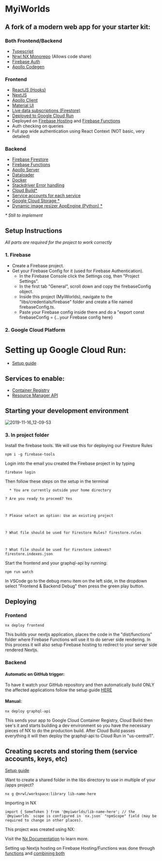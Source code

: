 # MyiWorlds

## A fork of a modern web app for your starter kit:

### Both Frontend/Backend
- [Typescript](https://www.typescriptlang.org/)
- [Nrwl NX Monorepo](https://nx.dev/react) (Allows code share)
- [Firebase Auth](https://firebase.google.com/products/auth/)
- [Apollo Codegen](https://graphql-code-generator.com/)

### Frontend
- [ReactJS (Hooks)](https://reactjs.org/)
- [NextJS](https://nextjs.org/)
- [Apollo Client](https://www.apollographql.com/docs/react/)
- [Material UI](https://material-ui.com/)
- [Live data subscriptions (Firestore)](https://firebase.google.com/docs/firestore/query-data/listen)
- [Deployed to Google Cloud Run](https://cloud.google.com/run/)
- Deployed on [Firebase Hosting](https://firebase.google.com/products/hosting) and [Firebase Functions](https://firebase.google.com/products/functions/)
- Auth checking on queries
- Full app wide authentication using React Context (NOT basic, very detailed)

### Backend
- [Firebase Firestore](https://firebase.google.com/products/firestore/)
- [Firebase Functions](https://firebase.google.com/products/functions/)
- [Apollo Server](https://www.apollographql.com/docs/apollo-server/)
- [Dataloader](https://github.com/graphql/dataloader)
- [Docker](https://www.docker.com/)
- [Stackdriver Error handling](https://cloud.google.com/stackdriver/)
- [Cloud Build*](https://cloud.google.com/cloud-build/)
- [Service accounts for each service](https://cloud.google.com/compute/docs/access/service-accounts)
- [Google Cloud Storage *](https://cloud.google.com/storage/)
- [Dynamic image resizer AppEngine (Python) *](https://medium.com/google-cloud/uploading-resizing-and-serving-images-with-google-cloud-platform-ca9631a2c556)

<i>\* Still to implement</i>

## Setup Instructions
*All parts are required for the project to work correctly*

### 1. Firebase
- Create a Firebase project.
- Get your Firebase Config for it (used for Firebase Authentication).
  - In the Firebase Console click the Settings cog, then "Project Settings".
  - In the first tab "General", scroll down and copy the firebaseConfig object.
  - Inside this project (MyiWorlds), navigate to the "libs/credentials/firebase" folder and create a file named firebaseConfig.ts.
  - Paste your Firebase config inside there and do a "export const firebaseConfig = {...your Firebase config here}

### 2. Google Cloud Platform

# Setting up Google Cloud Run:
- [Setup guide](https://cloud.google.com/cloud-build/docs/deploying-builds/deploy-cloud-run)

## Services to enable:
- [Container Registry](https://console.cloud.google.com/apis/library/containerregistry.googleapis.com)
- [Resource Manager API](https://console.cloud.google.com/apis/library/cloudresourcemanager.googleapis.com?project=myiworlds&folder&organizationId=181350008905)

## Starting your development environment
![2019-11-16_12-09-53](https://user-images.githubusercontent.com/15203899/68998648-234c9b00-086a-11ea-950e-d68f2378e1df.gif)


### 3. In project folder

Install the firebase tools.  We will use this for deploying our Firestore Rules
```
npm i -g firebase-tools
```

Login into the email you created the Firebase project in by typing 
```
firebase login
```
Then follow these steps on the setup in the terminal

```
  * You are currently outside your home directory

? Are you ready to proceed? Yes



? Please select an option: Use an existing project



? What file should be used for Firestore Rules? firestore.rules



? What file should be used for Firestore indexes? firestore.indexes.json
```

Start the frontend and your graphql-api by running:

```
npm run watch
```

In VSCode go to the debug menu item on the left side, in the dropdown select "Frontend & Backend Debug" then press the green play button.

## Deploying

### Frontend
```
nx deploy frontend
```
This builds your nextjs application, places the code in the "dist/functions" folder where Firebase Functions will use it to do server side rendering.  In this process it will also setup Firebase hosting to redirect to your server side rendered Nextjs.

### Backend
#### Automatic on GitHub trigger:
To have it watch your GitHub repository and then automatically build ONLY the affected applications follow the setup guide [HERE](https://cloud.google.com/cloud-build/docs/running-builds/create-manage-triggers)

#### Manual:
```
nx deploy graphql-api
```
This sends your app to Google Cloud Container Registry, Cloud Build then see's it and starts building a dev environment so you have the necessary pieces of NX to do the production build.  After Cloud Build passes everything it will then deploy the graphql-api to Cloud Run in "us-central1".



## Creating secrets and storing them (service accounts, keys, etc)
[Setup guide](https://cloud.google.com/secret-manager/docs/creating-and-accessing-secrets)



Want to create a shared folder in the libs directory to use in multiple of your /apps project?
```
nx g @nrwl/workspace:library lib-name-here
```

Importing in NX
```
import { SomeToken } from '@myiworlds/lib-name-here'; // the `@myiworlds` scope is configured in `nx.json` "npmScope" field (may be required to change in other places).
```


This project was created using NX:

Visit the [Nx Documentation](https://nx.dev) to learn more.


Setting up Nextjs hosting on Firebase Hosting/Functions was done through [functions](https://medium.com/mean-fire/nx-nrwl-firebase-functions-98f96f514055) and [combining both](https://github.com/zeit/next.js/tree/canary/examples/with-firebase-hosting)
